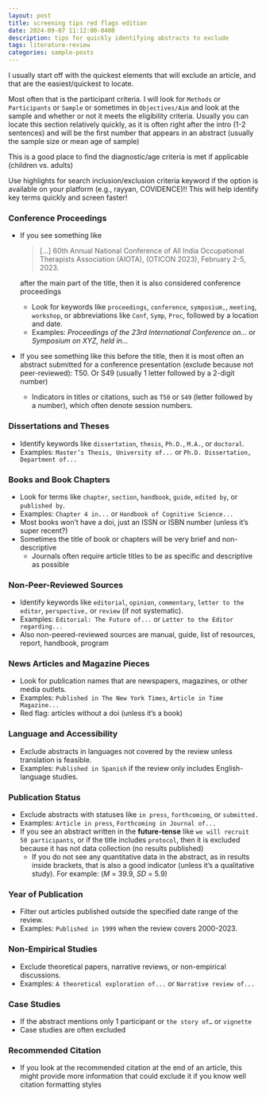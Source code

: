 ```yaml
---
layout: post
title: screening tips red flags edition
date: 2024-09-07 11:12:00-0400
description: tips for quickly identifying abstracts to exclude
tags: literature-review
categories: sample-posts
---
```


I usually start off with the quickest elements that will exclude an article, and that are the easiest/quickest to locate.

Most often that is the participant criteria. I will look for `Methods` or `Participants` or `Sample` or sometimes in `Objectives/Aim` and look at the sample and whether or not it meets the eligibility criteria. Usually you can locate this section relatively quickly, as it is often right after the intro (1-2 sentences) and will be the first number that appears in an abstract (usually the sample size or mean age of sample)

This is a good place to find the diagnostic/age criteria is met if applicable (children vs. adults)

Use highlights for search inclusion/exclusion criteria keyword if the option is available on your platform (e.g., rayyan, COVIDENCE)!! This will help identify key terms quickly and screen faster!

### Conference Proceedings

- If you see something like

  > [...] 60th Annual National Conference of All India Occupational Therapists Association (AIOTA), (OTICON 2023), February 2-5, 2023.
  
  after the main part of the title, then it is also considered conference proceedings

  - Look for keywords like `proceedings`, `conference`, `symposium,`, `meeting`, `workshop`, or abbreviations like `Conf`, `Symp`, `Proc`, followed by a location and date.
  - Examples: _Proceedings of the 23rd International Conference on..._ or _Symposium on XYZ, held in..._

- If you see something like this before the title, then it is most often an abstract submitted for a conference presentation (exclude because not peer-reviewed): T50. Or S49 (usually 1 letter followed by a 2-digit number)
  - Indicators in titles or citations, such as `T50` or `S49` (letter followed by a number), which often denote session numbers.

### Dissertations and Theses

- Identify keywords like `dissertation`, `thesis`, `Ph.D.`, `M.A.`, or `doctoral`.
- Examples: `Master’s Thesis, University of...` or `Ph.D. Dissertation, Department of...`

### Books and Book Chapters

- Look for terms like `chapter`, `section`, `handbook`, `guide`, `edited by`, or `published by`.
- Examples: `Chapter 4 in...` or `Handbook of Cognitive Science...`
- Most books won’t have a doi, just an ISSN or ISBN number (unless it’s super recent?)
- Sometimes the title of book or chapters will be very brief and non-descriptive
  - Journals often require article titles to be as specific and descriptive as possible

### Non-Peer-Reviewed Sources

- Identify keywords like `editorial`, `opinion`, `commentary`, `letter to the editor`, `perspective,` or `review` (if not systematic).
- Examples: `Editorial: The Future of...` or `Letter to the Editor regarding...`
- Also non-peered-reviewed sources are manual, guide, list of resources, report, handbook, program

### News Articles and Magazine Pieces

- Look for publication names that are newspapers, magazines, or other media outlets.
- Examples: `Published in The New York Times`, `Article in Time Magazine...`
- Red flag: articles without a doi (unless it’s a book)

### Language and Accessibility

- Exclude abstracts in languages not covered by the review unless translation is feasible.
- Examples: `Published in Spanish` if the review only includes English-language studies.

### Publication Status

- Exclude abstracts with statuses like `in press`, `forthcoming`, or `submitted.`
- Examples: `Article in press`, `Forthcoming in Journal of...`
- If you see an abstract written in the __future-tense__ like `we will recruit 50 participants`, or if the title includes `protocol`, then it is excluded because it has not data collection (no results published)
  - If you do not see any quantitative data in the abstract, as in results inside brackets, that is also a good indicator (unless it’s a qualitative study). For example: (_M_ = 39.9, _SD_ = 5.9)

### Year of Publication

- Filter out articles published outside the specified date range of the review.
- Examples: `Published in 1999` when the review covers 2000-2023.

### Non-Empirical Studies

- Exclude theoretical papers, narrative reviews, or non-empirical discussions.
- Examples: `A theoretical exploration of...` or `Narrative review of...`

### Case Studies

- If the abstract mentions only 1 participant or `the story of…` or `vignette`
- Case studies are often excluded

### Recommended Citation

- If you look at the recommended citation at the end of an article, this might provide more information that could exclude it if you know well citation formatting styles
